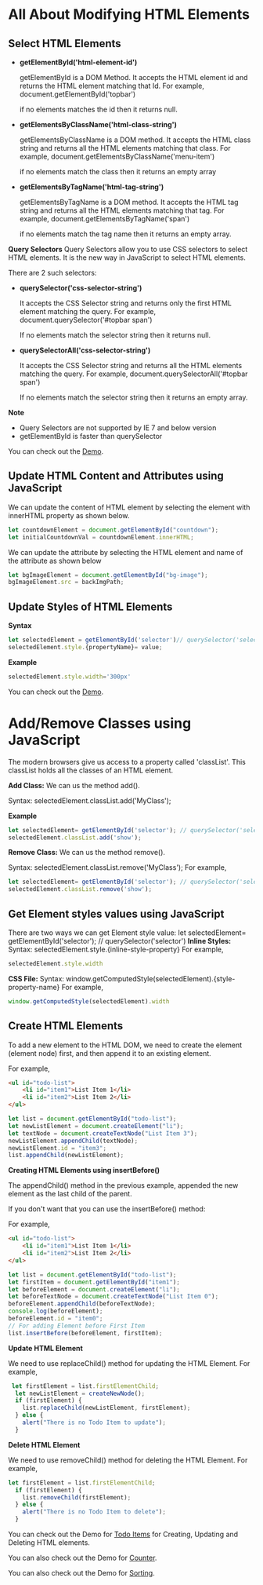 # All About Modifying HTML Elements

## Select HTML Elements

- **getElementById('html-element-id')**
  
  getElementById is a DOM Method. It accepts the HTML element id and returns the HTML element matching that Id.
  For example, document.getElementById('topbar')
  
  if no elements matches the id then it returns null.

- **getElementsByClassName('html-class-string')**
  
  getElementsByClassName is a DOM method. It accepts the HTML class string and returns all the HTML elements matching that class.
  For example, document.getElementsByClassName('menu-item')
  
  if no elements match the class then it returns an empty array

- **getElementsByTagName('html-tag-string')**
  
  getElementsByTagName is a DOM method. It accepts the HTML tag string and returns all the HTML elements matching that tag.
  For example, document.getElementsByTagName('span')

  if no elements match the tag name then it returns an empty array.
 
**Query Selectors**
Query Selectors allow you to use CSS selectors to select HTML elements. It is the new way in JavaScript to select HTML elements.

There are 2 such selectors:
- **querySelector('css-selector-string')**
  
  It accepts the CSS Selector string and returns only the first HTML element matching the query.
  For example, document.querySelector('#topbar span')

  If no elements match the selector string then it returns null.

- **querySelectorAll('css-selector-string')**

  It accepts the CSS Selector string and returns all the HTML elements matching the query.
  For example, document.querySelectorAll('#topbar span')

  If no elements match the selector string then it returns an empty array.

**Note**
- Query Selectors are not supported by IE 7 and below version
- getElementById is faster than querySelector

You can check out the [Demo](https://praveenoruganti.github.io/praveenoruganti-vanilla-js/8_Document%20Object%20Model(DOM)/1_HTML%20Elements/Demo/Select%20HTML%20Elements).

## Update HTML Content and Attributes using JavaScript

We can update the content of HTML element by selecting the element with innerHTML property as shown below.
```javascript
let countdownElement = document.getElementById("countdown");
let initialCountdownVal = countdownElement.innerHTML;
```

We can update the attribute by selecting the HTML element and name of the attribute as shown below
```javascript
let bgImageElement = document.getElementById("bg-image");
bgImageElement.src = backImgPath;
```


## Update Styles of HTML Elements
**Syntax**
```javascript
let selectedElement = getElementById('selector')// querySelector('selector)
selectedElement.style.{propertyName}= value;
```
**Example**
```javascript
selectedElement.style.width='300px'
```

You can check out the [Demo](https://praveenoruganti.github.io/praveenoruganti-vanilla-js/8_Document%20Object%20Model(DOM)/1_HTML%20Elements/Demo/OOPS).

# Add/Remove Classes using JavaScript

The modern browsers give us access to a property called 'classList'. This classList holds all the classes of an HTML element.

**Add Class:**
We can us the method add().

Syntax: selectedElement.classList.add('MyClass');

**Example**
```javascript
let selectedElement= getElementById('selector'); // querySelector('selector')
selectedElement.classList.add('show');
```
**Remove Class:**
We can us the method remove().

Syntax: selectedElement.classList.remove('MyClass');
For example,
```javascript
let selectedElement= getElementById('selector'); // querySelector('selector')
selectedElement.classList.remove('show');
```

## Get Element styles values using JavaScript

There are two ways we can get Element style value:
let selectedElement= getElementById('selector'); // querySelector('selector')
**Inline Styles:**
Syntax: selectedElement.style.{inline-style-property}
For example,
```javascript
selectedElement.style.width
```
**CSS File:**
Syntax: window.getComputedStyle(selectedElement).{style-property-name}
For example,
```javascript
window.getComputedStyle(selectedElement).width
```

## Create HTML Elements

To add a new element to the HTML DOM, we need to create the element (element node) first, and then append it to an existing element.

For example,

```HTML
<ul id="todo-list">
    <li id="item1">List Item 1</li>
    <li id="item2">List Item 2</li>
</ul>
```

```javascript
let list = document.getElementById("todo-list");
let newListElement = document.createElement("li");
let textNode = document.createTextNode("List Item 3");
newListElement.appendChild(textNode);
newListElement.id = "item3";
list.appendChild(newListElement);

```

**Creating HTML Elements using insertBefore()**

The appendChild() method in the previous example, appended the new element as the last child of the parent.

If you don't want that you can use the insertBefore() method:

For example,


```HTML
<ul id="todo-list">
    <li id="item1">List Item 1</li>
    <li id="item2">List Item 2</li>
</ul>
```

```javascript
let list = document.getElementById("todo-list");
let firstItem = document.getElementById("item1");
let beforeElement = document.createElement("li");
let beforeTextNode = document.createTextNode("List Item 0");
beforeElement.appendChild(beforeTextNode);
console.log(beforeElement);
beforeElement.id = "item0";
// For adding Element before First Item
list.insertBefore(beforeElement, firstItem);

```
**Update HTML Element**

We need to use replaceChild() method for updating the HTML Element.
For example,
```javascript
 let firstElement = list.firstElementChild;
  let newListElement = createNewNode();
  if (firstElement) {
    list.replaceChild(newListElement, firstElement);
  } else {
    alert("There is no Todo Item to update");
  }
```

**Delete HTML Element**

We need to use removeChild() method for deleting the HTML Element.
For example,
```javascript
let firstElement = list.firstElementChild;
  if (firstElement) {
    list.removeChild(firstElement);
  } else {
    alert("There is no Todo Item to delete");
  }
```

You can check out the  Demo for [Todo Items](https://praveenoruganti.github.io/praveenoruganti-vanilla-js/8_Document%20Object%20Model(DOM)/1_HTML%20Elements/Demo/Todo) for Creating, Updating and Deleting HTML elements.

You can also check out the Demo for [Counter](https://praveenoruganti.github.io/praveenoruganti-vanilla-js/8_Document%20Object%20Model(DOM)/1_HTML%20Elements/Demo/Counter).

You can also check out the Demo for [Sorting](https://praveenoruganti.github.io/praveenoruganti-vanilla-js/8_Document%20Object%20Model(DOM)/1_HTML%20Elements/Demo/Sorting).

